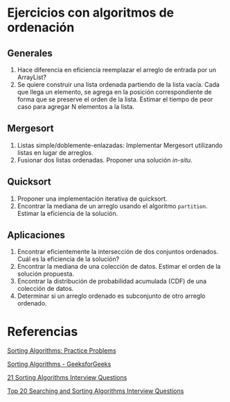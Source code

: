 # Ejercicios con algoritmos de ordenación

## Generales

1. Hace diferencia en eficiencia reemplazar el arreglo de entrada por un ArrayList?
2. Se quiere construir una lista ordenada partiendo de la lista vacía. Cada que llega un elemento, se agrega en la posición correspondiente de forma que se preserve el orden de la lista. Estimar el tiempo de peor caso para agregar N elementos a la lista.

## Mergesort

1. Listas simple/doblemente-enlazadas: Implementar Mergesort utilizando listas en lugar de arreglos.
2. Fusionar dos listas ordenadas. Proponer una solución *in-situ*.

## Quicksort

1. Proponer una implementación iterativa de quicksort.
2. Encontrar la mediana de un arreglo usando el algoritmo `partition`. Estimar la eficiencia de la solución.


## Aplicaciones

1. Encontrar eficientemente la intersección de dos conjuntos ordenados. Cuál es la eficiencia de la solución?
2. Encontrar la mediana de una colección de datos. Estimar el orden de la solución propuesta.
3. Encontrar la distribución de probabilidad acumulada (CDF) de una colección de datos.
4. Determinar si un arreglo ordenado es subconjunto de otro arreglo ordenado.


# Referencias

[Sorting Algorithms: Practice Problems](https://medium.com/techie-delight/sorting-practice-problems-and-interview-questions-cff0b79f9cef)  

[Sorting Algorithms - GeeksforGeeks](https://www.geeksforgeeks.org/sorting-algorithms/)  

[21 Sorting Algorithms Interview Questions](https://www.fullstack.cafe/blog/sorting-algorithms-interview-questions)  

[Top 20 Searching and Sorting Algorithms Interview Questions](https://hackernoon.com/top-20-searching-and-sorting-algorithms-interview-questions-5a476121fd0f)  



